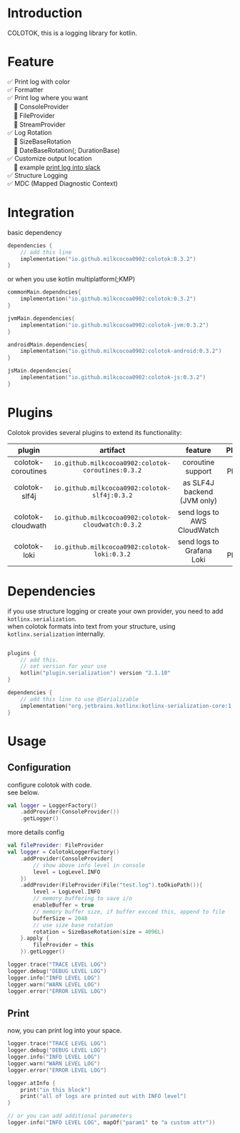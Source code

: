 # Introduction

COLOTOK, this is a logging library for kotlin.  

# Feature
✅ Print log with color  
✅ Formatter  
✅ Print log where you want  
　🌟 ConsoleProvider  
　🌟 FileProvider    
　🌟 StreamProvider  
✅ Log Rotation  
　🌟 SizeBaseRotation  
　🌟 DateBaseRotation(; DurationBase)    
✅ Customize output location  
　🌟 example [print log into slack](https://github.com/milkcocoa0902/colotok_slack_integration_sample)  
✅ Structure Logging  
✅ MDC (Mapped Diagnostic Context)


# Integration
basic dependency

```kotlin
dependencies {
    // add this line
    implementation("io.github.milkcocoa0902:colotok:0.3.2")
}
```

or when you use kotlin multiplatform(;KMP)

```kotlin
commonMain.dependncies{
    implementation("io.github.milkcocoa0902:colotok:0.3.2")
}

jvmMain.dependencies{
    implementation("io.github.milkcocoa0902:colotok-jvm:0.3.2")
}

androidMain.dependencies{
    implementation("io.github.milkcocoa0902:colotok-android:0.3.2")
}

jsMain.dependencies{
    implementation("io.github.milkcocoa0902:colotok-js:0.3.2")
}
```

# Plugins

Colotok provides several plugins to extend its functionality:

|       plugin       |                      artifact                      |           feature           |    Platform    |
|:------------------:|:--------------------------------------------------:|:---------------------------:|:--------------:|
| colotok-coroutines | `io.github.milkcocoa0902:colotok-coroutines:0.3.2` |      coroutine support      | Multi Platform |
|   colotok-slf4j    |   `io.github.milkcocoa0902:colotok-slf4j:0.3.2`    | as SLF4J backend (JVM only) |      JVM       |
| colotok-cloudwath  | `io.github.milkcocoa0902:colotok-cloudwatch:0.3.2` | send logs to AWS CloudWatch |      JVM       |
|    colotok-loki    |    `io.github.milkcocoa0902:colotok-loki:0.3.2`    |  send logs to Grafana Loki  | Multi Platform |

# Dependencies
if you use structure logging or create your own provider, you need to add `kotlinx.serialization`.  
when colotok formats into text from your structure, using `kotlinx.serialization` internally.

```kotlin

plugins {
    // add this.
    // set version for your use
    kotlin("plugin.serialization") version "2.1.10"
}

dependencies {
    // add this line to use @Serializable
    implementation("org.jetbrains.kotlinx:kotlinx-serialization-core:1.8.0")
}
```



# Usage
## Configuration
configure colotok with code.  
see below.

```kotlin
val logger = LoggerFactory()
    .addProvider(ConsoleProvider())
    .getLogger()

```

more details config
```Kotlin
val fileProvider: FileProvider
val logger = ColotokLoggerFactory()
    .addProvider(ConsoleProvider{
        // show above info level in console
        level = LogLevel.INFO
    })
    .addProvider(FileProvider(File("test.log").toOkioPath()){
        level = LogLevel.INFO
        // memory buffering to save i/o
        enableBuffer = true
        // memory buffer size, if buffer excced this, append to file
        bufferSize = 2048
        // use size base rotation
        rotation = SizeBaseRotation(size = 4096L)
    }.apply {
        fileProvider = this
    }).getLogger()

logger.trace("TRACE LEVEL LOG")
logger.debug("DEBUG LEVEL LOG")
logger.info("INFO LEVEL LOG")
logger.warn("WARN LEVEL LOG")
logger.error("ERROR LEVEL LOG")
```

## Print
now, you can print log into your space.

```kotlin
logger.trace("TRACE LEVEL LOG")
logger.debug("DEBUG LEVEL LOG")
logger.info("INFO LEVEL LOG")
logger.warn("WARN LEVEL LOG")
logger.error("ERROR LEVEL LOG")

logger.atInfo {
    print("in this block")
    print("all of logs are printed out with INFO level")
}

// or you can add additional parameters
logger.info("INFO LEVEL LOG", mapOf("param1" to "a custom attr"))
```
